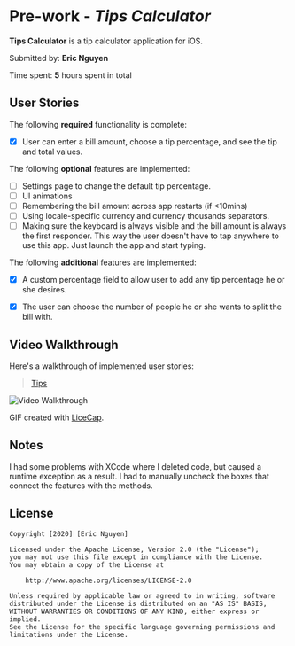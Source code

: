 # Pre-work - *Tips Calculator*

**Tips Calculator** is a tip calculator application for iOS.

Submitted by: **Eric Nguyen**

Time spent: **5** hours spent in total

## User Stories

The following **required** functionality is complete:

* [X] User can enter a bill amount, choose a tip percentage, and see the tip and total values.

The following **optional** features are implemented:
* [ ] Settings page to change the default tip percentage.
* [ ] UI animations
* [ ] Remembering the bill amount across app restarts (if <10mins)
* [ ] Using locale-specific currency and currency thousands separators.
* [ ] Making sure the keyboard is always visible and the bill amount is always the first responder. This way the user doesn't have to tap anywhere to use this app. Just launch the app and start typing.

The following **additional** features are implemented:

- [X] A custom percentage field to allow user to add any tip percentage he or she desires.
- [X] The user can choose the number of people he or she wants to split the bill with.
 

## Video Walkthrough 

Here's a walkthrough of implemented user stories:
<blockquote class="imgur-embed-pub" lang="en" data-id="a/uCVhfTw"><a href="//imgur.com/a/uCVhfTw">Tips</a></blockquote><script async src="//s.imgur.com/min/embed.js" charset="utf-8"></script>
<img src='https://imgur.com/a/uCVhfTw' title='Tip Calculator' width='' alt='Video Walkthrough' />

GIF created with [LiceCap](http://www.cockos.com/licecap/).

## Notes

I had some problems with XCode where I deleted code, but caused a runtime exception as a result. I had to manually uncheck the boxes that connect the features with the methods. 

## License

    Copyright [2020] [Eric Nguyen]

    Licensed under the Apache License, Version 2.0 (the "License");
    you may not use this file except in compliance with the License.
    You may obtain a copy of the License at

        http://www.apache.org/licenses/LICENSE-2.0

    Unless required by applicable law or agreed to in writing, software
    distributed under the License is distributed on an "AS IS" BASIS,
    WITHOUT WARRANTIES OR CONDITIONS OF ANY KIND, either express or implied.
    See the License for the specific language governing permissions and
    limitations under the License.
